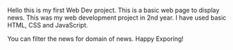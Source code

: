 Hello this is my first Web Dev project.
This is a basic web page to display news. 
This was my web development project in 2nd year. I have used basic HTML, CSS and JavaScript.

You can filter the news for domain of news.
Happy Exporing!
